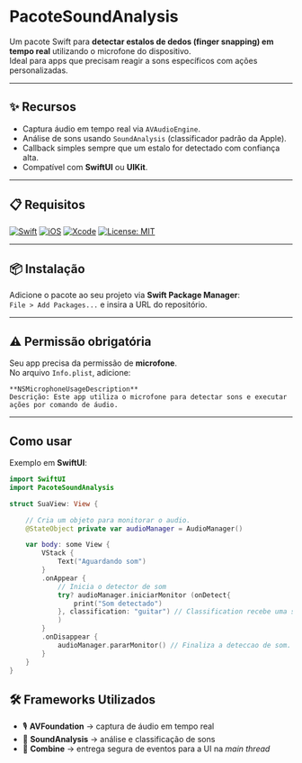 # PacoteSoundAnalysis

Um pacote Swift para **detectar estalos de dedos (finger snapping) em tempo real** utilizando o microfone do dispositivo.  
Ideal para apps que precisam reagir a sons específicos com ações personalizadas.

---

## ✨ Recursos
- Captura áudio em tempo real via `AVAudioEngine`.
- Análise de sons usando `SoundAnalysis` (classificador padrão da Apple).
- Callback simples sempre que um estalo for detectado com confiança alta.
- Compatível com **SwiftUI** ou **UIKit**.

---

## 📋 Requisitos
[![Swift](https://img.shields.io/badge/Swift-5.5-orange?logo=swift)](https://swift.org)
[![iOS](https://img.shields.io/badge/iOS-15.0%2B-blue?logo=apple)](https://developer.apple.com/ios/)
[![Xcode](https://img.shields.io/badge/Xcode-13%2B-blue?logo=xcode)](https://developer.apple.com/xcode/)
[![License: MIT](https://img.shields.io/badge/License-MIT-green.svg)](LICENSE)

---

## 📦 Instalação
Adicione o pacote ao seu projeto via **Swift Package Manager**:  
`File > Add Packages...` e insira a URL do repositório.

---

## ⚠️ Permissão obrigatória
Seu app precisa da permissão de **microfone**.  
No arquivo `Info.plist`, adicione:

```
**NSMicrophoneUsageDescription**
Descrição: Este app utiliza o microfone para detectar sons e executar ações por comando de áudio.
```
---

## Como usar

Exemplo em **SwiftUI**:

```swift
import SwiftUI
import PacoteSoundAnalysis

struct SuaView: View {

    // Cria um objeto para monitorar o audio.
    @StateObject private var audioManager = AudioManager()

    var body: some View {
        VStack {
            Text("Aguardando som")
        }
        .onAppear {
            // Inicia o detector de som
            try? audioManager.iniciarMonitor (onDetect{
                print("Som detectado")
            }, classification: "guitar") // Classification recebe uma string com qual som voce deseja monitorar.
            )
        }
        .onDisappear {
            audioManager.pararMonitor() // Finaliza a deteccao de som.
        }
    }
}
```
## 🛠 Frameworks Utilizados

- 🎙 **AVFoundation** → captura de áudio em tempo real  
- 🧠 **SoundAnalysis** → análise e classificação de sons  
- 🔗 **Combine** → entrega segura de eventos para a UI na *main thread*  


